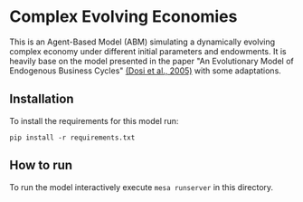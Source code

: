 Complex Evolving Economies
===

This is an Agent-Based Model (ABM) simulating a dynamically evolving complex economy under different initial parameters and endowments. It is heavily base on the model presented in the paper "An Evolutionary Model of Endogenous Business Cycles" [(Dosi et al., 2005)](#) with some adaptations.

Installation
---

To install the requirements for this model run:

```
pip install -r requirements.txt
```

How to run
---

To run the model interactively execute `mesa runserver` in this directory.
